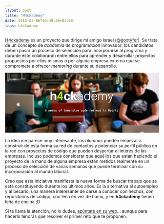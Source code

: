 ```yaml
---
layout: post
title: "H4ckademy"
date: 2015-03-06T10:49:26+01:00
tags: h4ckademy
---
```


[H4ckademy][h4ckademy] es un proyecto que dirige mi amigo Israel ([@gootyfer][gootyfer]).
Se trata de un concepto de *academia de programación* innovador: los candidatos deben pasar un proceso de selección
para incorporarse al programa y durante éste colaborarán entre ellos para aprender y desarrollar proyectos propuestos
 por ellos mismos o por alguna empresa externa que se compromete a ofrecer *mentoring* durante su desarrollo.

![h4ckademy](/images/h4ckademy.png)

La idea me parece muy interesante, los *alumnos* pueden empezar a construir de esta forma su red de contactos y potenciar
 su perfil público en la red con proyectos de código que pueden despertar el interés de las empresas.
Incluso podemos considerar que aquéllos que están haciendo el proyecto de la mano de alguna empresa están metidos
realmente en un proceso de selección de varias semanas que puede terminar con su incorporación al mundo laboral.

Creo que esta iniciativa manifiesta la nueva forma de buscar trabajo que se está constituyendo
durante los últimos años.
Es la alternativa al autoempleo y al becario, una manera interesante de darse a conocer
con hechos, con repositorios de código, con leña en vez de humo, y en **h4ckademy** tienen leña de encina ;D

Si te llama la atención, no lo dudes, [apúntate en su web][h4ckademy-form]... aunque para hacerlo tendrás que
resolver el primer reto que te proponen.


[h4ckademy]: http://www.h4ckademy.com/ "H4ckademy"
[gootyfer]: https://twitter.com/gootyfer "@gootyfer"
[h4ckademy-form]: http://www.h4ckademy.com/form.html "Apply to h4ckademy"